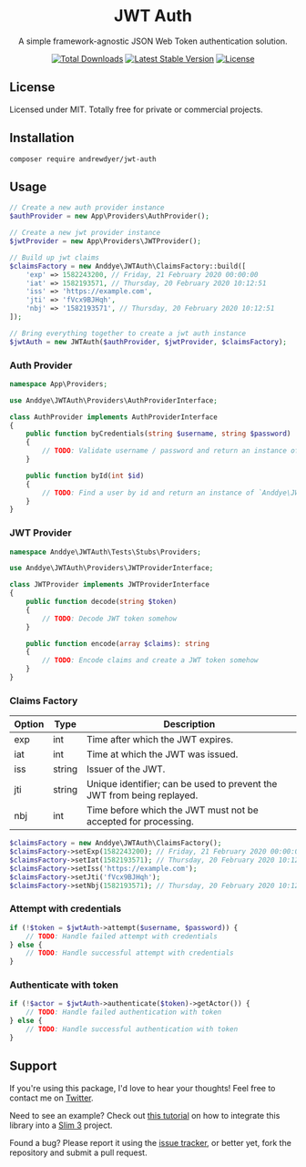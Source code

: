 <h1 align="center">JWT Auth</h1>

<p align="center">A simple framework-agnostic JSON Web Token authentication solution.</p>

<p align="center">
    <a href="https://packagist.org/packages/andrewdyer/jwt-auth"><img src="https://poser.pugx.org/andrewdyer/jwt-auth/downloads?style=for-the-badge" alt="Total Downloads"></a>
    <a href="https://packagist.org/packages/andrewdyer/jwt-auth"><img src="https://poser.pugx.org/andrewdyer/jwt-auth/v?style=for-the-badge" alt="Latest Stable Version"></a>
    <a href="https://packagist.org/packages/andrewdyer/jwt-auth"><img src="https://poser.pugx.org/andrewdyer/jwt-auth/license?style=for-the-badge" alt="License"></a>
</p>

## License
Licensed under MIT. Totally free for private or commercial projects.

## Installation
```text
composer require andrewdyer/jwt-auth
```

## Usage
```php
// Create a new auth provider instance
$authProvider = new App\Providers\AuthProvider();

// Create a new jwt provider instance
$jwtProvider = new App\Providers\JWTProvider();

// Build up jwt claims
$claimsFactory = new Anddye\JWTAuth\ClaimsFactory::build([
    'exp' => 1582243200, // Friday, 21 February 2020 00:00:00
    'iat' => 1582193571, // Thursday, 20 February 2020 10:12:51
    'iss' => 'https://example.com',
    'jti' => 'fVcx9BJHqh',
    'nbj' => '1582193571', // Thursday, 20 February 2020 10:12:51
]);

// Bring everything together to create a jwt auth instance
$jwtAuth = new JWTAuth($authProvider, $jwtProvider, $claimsFactory);
```

### Auth Provider
```php
namespace App\Providers;

use Anddye\JWTAuth\Providers\AuthProviderInterface;

class AuthProvider implements AuthProviderInterface
{
    public function byCredentials(string $username, string $password)
    {
        // TODO: Validate username / password and return an instance of `Anddye\JWTAuth\Contracts\JWTSubject`
    }

    public function byId(int $id)
    {
        // TODO: Find a user by id and return an instance of `Anddye\JWTAuth\Contracts\JWTSubject` if exists
    }
}
```

### JWT Provider

```php
namespace Anddye\JWTAuth\Tests\Stubs\Providers;

use Anddye\JWTAuth\Providers\JWTProviderInterface;

class JWTProvider implements JWTProviderInterface
{
    public function decode(string $token)
    {
        // TODO: Decode JWT token somehow
    }

    public function encode(array $claims): string
    {
        // TODO: Encode claims and create a JWT token somehow
    }
}
```

### Claims Factory
| Option | Type | Description |
| --- | --- | --- |
| exp | int | Time after which the JWT expires. |
| iat | int | Time at which the JWT was issued. |
| iss | string | Issuer of the JWT. |
| jti | string | Unique identifier; can be used to prevent the JWT from being replayed. |
| nbj | int | Time before which the JWT must not be accepted for processing. |

```php
$claimsFactory = new Anddye\JWTAuth\ClaimsFactory();
$claimsFactory->setExp(1582243200); // Friday, 21 February 2020 00:00:00
$claimsFactory->setIat(1582193571); // Thursday, 20 February 2020 10:12:51
$claimsFactory->setIss('https://example.com');
$claimsFactory->setJti('fVcx9BJHqh');
$claimsFactory->setNbj(1582193571); // Thursday, 20 February 2020 10:12:51
```

### Attempt with credentials
```php
if (!$token = $jwtAuth->attempt($username, $password)) {
    // TODO: Handle failed attempt with credentials
} else {
    // TODO: Handle successful attempt with credentials
}
```

### Authenticate with token
```php
if (!$actor = $jwtAuth->authenticate($token)->getActor()) {
    // TODO: Handle failed authentication with token
} else {
    // TODO: Handle successful authentication with token
}
```

## Support
If you're using this package, I'd love to hear your thoughts! Feel free to contact me on [Twitter](https://twitter.com/andyer92).

Need to see an example? Check out [this tutorial](https://github.com/andrewdyer/jwt-auth/wiki/Slim-3-Example) on how to integrate this library into a [Slim 3](http://www.slimframework.com/docs/v3/) project.

Found a bug? Please report it using the [issue tracker](https://github.com/andrewdyer/jwt-auth/issues), or better yet, fork the repository and submit a pull request.

